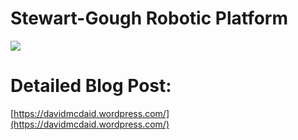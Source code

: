 # Stewart-Gough Robotic Platform

![](other/ezgif-2-702b483417.gif)

# Detailed Blog Post: 

[https://davidmcdaid.wordpress.com/](https://davidmcdaid.wordpress.com/)
